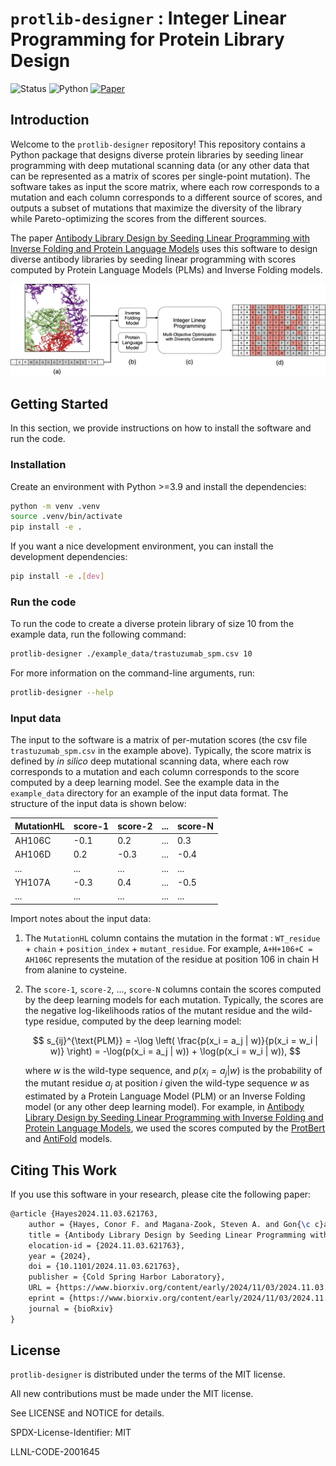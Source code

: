 # `protlib-designer` : Integer Linear Programming for Protein Library Design

![Status](https://img.shields.io/badge/Status-Active-green.svg)
![Python](https://img.shields.io/badge/Python-3.9-blue.svg)
[![Paper](https://img.shields.io/badge/Paper-Download-green.svg)](https://www.biorxiv.org/content/10.1101/2024.11.03.621763v1)

## Introduction

Welcome to the `protlib-designer` repository! This repository contains a Python package that designs diverse protein libraries by seeding linear programming with deep mutational scanning data (or any other data that can be represented as a matrix of scores per single-point mutation). The software takes as input the score matrix, where each row corresponds to a mutation and each column corresponds to a different source of scores, and outputs a subset of mutations that maximize the diversity of the library while Pareto-optimizing the scores from the different sources. 

The paper [Antibody Library Design by Seeding Linear Programming with Inverse Folding and Protein Language Models](https://www.biorxiv.org/content/10.1101/2024.11.03.621763v1) uses this software to design diverse antibody libraries by seeding linear programming with scores computed by Protein Language Models (PLMs) and Inverse Folding models. 

<p align="center">
<img src="images/method_diagram.png" width="800">
</p>


## Getting Started

In this section, we provide instructions on how to install the software and run the code.

### Installation

Create an environment with Python >=3.9 and install the dependencies:
```bash
python -m venv .venv
source .venv/bin/activate
pip install -e .
```

If you want a nice development environment, you can install the development dependencies:
```bash
pip install -e .[dev]
```

### Run the code

To run the code to create a diverse protein library of size 10 from the example data, run the following command:

```bash
protlib-designer ./example_data/trastuzumab_spm.csv 10
```

For more information on the command-line arguments, run:

```bash
protlib-designer --help
```

### Input data

The input to the software is a matrix of per-mutation scores (the csv file `trastuzumab_spm.csv` in the example above). Typically, the score matrix is defined by *in silico* deep mutational scanning data, where each row corresponds to a mutation and each column corresponds to the score computed by a deep learning model. See the example data in the `example_data` directory for an example of the input data format. The structure of the input data is shown below:

| MutationHL | score-1 | score-2 | ... | score-N |
|------------|--------|--------|-----|--------|
| AH106C     | -0.1    | 0.2    | ... | 0.3    |
| AH106D     | 0.2    | -0.3    | ... | -0.4    |
| ...        | ...    | ...    | ... | ...    |
| YH107A     | -0.3    | 0.4    | ... | -0.5    |
| ...        | ...    | ...    | ... | ...    |

Import notes about the input data:

1. The `MutationHL` column contains the mutation in the format : `WT_residue` + `chain` + `position_index` + `mutant_residue`. For example, `A+H+106+C = AH106C` represents the mutation of the residue at position 106 in chain H from alanine to cysteine.
2. The `score-1`, `score-2`, ..., `score-N` columns contain the scores computed by the deep learning models for each mutation. Typically, the scores are the negative log-likelihoods ratios of the mutant residue and the wild-type residue, computed by the deep learning model: 

    $$ s_{ij}^{\text{PLM}} =  -\log \left( \frac{p(x_i = a_j | w)}{p(x_i = w_i | w)} \right) =  -\log(p(x_i = a_j | w)) + \log(p(x_i = w_i | w)), $$

    where $w$ is the wild-type sequence, and $p(x_i = a_j | w)$ is the probability of the mutant residue $a_j$ at position $i$ given the wild-type sequence $w$ as estimated by a Protein Language Model (PLM) or an Inverse Folding model (or any other deep learning model). For example, in [Antibody Library Design by Seeding Linear Programming with Inverse Folding and Protein Language Models](https://www.biorxiv.org/content/10.1101/2024.11.03.621763v1), we used the scores computed by the [ProtBert](https://pubmed.ncbi.nlm.nih.gov/34232869/) and [AntiFold](https://arxiv.org/abs/2405.03370) models.


## Citing This Work

If you use this software in your research, please cite the following paper:

```latex
@article {Hayes2024.11.03.621763,
	author = {Hayes, Conor F. and Magana-Zook, Steven A. and Gon{\c c}alves, Andre and Solak, Ahmet Can and Faissol, Daniel and Landajuela, Mikel},
	title = {Antibody Library Design by Seeding Linear Programming with Inverse Folding and Protein Language Models},
	elocation-id = {2024.11.03.621763},
	year = {2024},
	doi = {10.1101/2024.11.03.621763},
	publisher = {Cold Spring Harbor Laboratory},
	URL = {https://www.biorxiv.org/content/early/2024/11/03/2024.11.03.621763},
	eprint = {https://www.biorxiv.org/content/early/2024/11/03/2024.11.03.621763.full.pdf},
	journal = {bioRxiv}
}
```

## License

`protlib-designer` is distributed under the terms of the MIT license.

All new contributions must be made under the MIT license.

See LICENSE and NOTICE for details.

SPDX-License-Identifier: MIT

LLNL-CODE-2001645